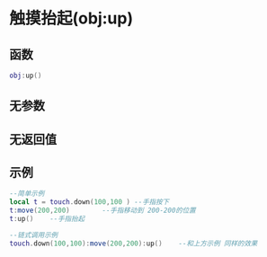 # 触摸抬起(obj:up)

## 函数

```lua
obj:up()
```

## 无参数

## 无返回值

## 示例

```lua
--简单示例
local t = touch.down(100,100 ) --手指按下
t:move(200,200)        --手指移动到 200-200的位置
t:up()    --手指抬起

--链式调用示例
touch.down(100,100):move(200,200):up()    --和上方示例 同样的效果
```
